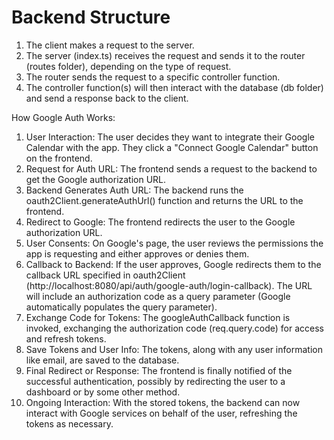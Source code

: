 # Backend Structure

1. The client makes a request to the server.
2. The server (index.ts) receives the request and sends it to the router (routes folder), depending on the type of request.
3. The router sends the request to a specific controller function.
4. The controller function(s) will then interact with the database (db folder) and send a response back to the client.

How Google Auth Works:

1. User Interaction: The user decides they want to integrate their Google Calendar with the app. They click a "Connect Google Calendar" button on the frontend.
2. Request for Auth URL: The frontend sends a request to the backend to get the Google authorization URL.
3. Backend Generates Auth URL: The backend runs the oauth2Client.generateAuthUrl() function and returns the URL to the frontend.
4. Redirect to Google: The frontend redirects the user to the Google authorization URL.
5. User Consents: On Google's page, the user reviews the permissions the app is requesting and either approves or denies them.
6. Callback to Backend: If the user approves, Google redirects them to the callback URL specified in oauth2Client (http://localhost:8080/api/auth/google-auth/login-callback). The URL will include an authorization code as a query parameter (Google automatically populates the query parameter).
7. Exchange Code for Tokens: The googleAuthCallback function is invoked, exchanging the authorization code (req.query.code) for access and refresh tokens.
8. Save Tokens and User Info: The tokens, along with any user information like email, are saved to the database.
9. Final Redirect or Response: The frontend is finally notified of the successful authentication, possibly by redirecting the user to a dashboard or by some other method.
10. Ongoing Interaction: With the stored tokens, the backend can now interact with Google services on behalf of the user, refreshing the tokens as necessary.
